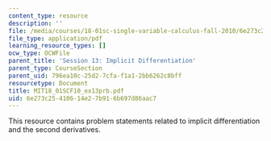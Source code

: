 ```yaml
---
content_type: resource
description: ''
file: /media/courses/18-01sc-single-variable-calculus-fall-2010/6e273c25410614e27b916b697d86aac7_MIT18_01SCF10_ex13prb.pdf
file_type: application/pdf
learning_resource_types: []
ocw_type: OCWFile
parent_title: 'Session 13: Implicit Differentiation'
parent_type: CourseSection
parent_uid: 796ea10c-25d2-7cfa-f1a1-2bb6262c8bff
resourcetype: Document
title: MIT18_01SCF10_ex13prb.pdf
uid: 6e273c25-4106-14e2-7b91-6b697d86aac7
---
```

This resource contains problem statements related to implicit differentiation and the second derivatives.